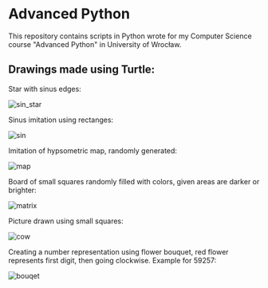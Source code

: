 # Advanced Python

This repository contains scripts in Python wrote for my Computer Science course
"Advanced Python" in University of Wrocław.

## Drawings made using Turtle:

Star with sinus edges:

![sin_star](https://github.com/ameliajochna/advanced-python/assets/62848107/046f5278-04b9-424a-9430-d2be1f45a3d8)



Sinus imitation using rectanges:

![sin](https://github.com/ameliajochna/advanced-python/assets/62848107/d43bd853-288e-4d76-bcd5-1a42f8186c32)



Imitation of hypsometric map, randomly generated:

![map](https://github.com/ameliajochna/advanced-python/assets/62848107/3dabc6ec-3952-4387-86d6-2e29e423f70a)



Board of small squares randomly filled with colors, given areas are darker or brighter:

![matrix](https://github.com/ameliajochna/advanced-python/assets/62848107/134ae814-d07c-4ee0-992d-e77bca3af1f5)



Picture drawn using small squares:

![cow](https://github.com/ameliajochna/advanced-python/assets/62848107/e077f4b7-3fbd-4297-b61f-5836364097d3)



Creating a number representation using flower bouquet, red flower represents first
digit, then going clockwise. Example for 59257:

![bouqet](https://github.com/ameliajochna/advanced-python/assets/62848107/ee2423a6-1121-4608-ac4d-50f0c30337d9)
